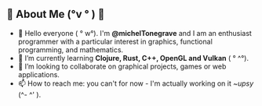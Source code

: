 ## 💫 About Me  (°v ° ) 💫

- 👋 Hello everyone ( ° w°). I'm **@michelTonegrave** and I am an enthusiast programmer with a particular interest in graphics, functional programming, and mathematics.
- 🌱 I’m currently learning **Clojure, Rust, C++, OpenGL and Vulkan** ( ° ^°).
- 💞️ I’m looking to collaborate on graphical projects, games or web applications.
- 📫 How to reach me: you can't for now - I'm actually working on it _~upsy_ (^- ^' ). 


<!---
michealTonegrave/michealTonegrave is a ✨ special ✨ repository because its `README.md` (this file) appears on your GitHub profile.
You can click the Preview link to take a look at your changes.
--->
